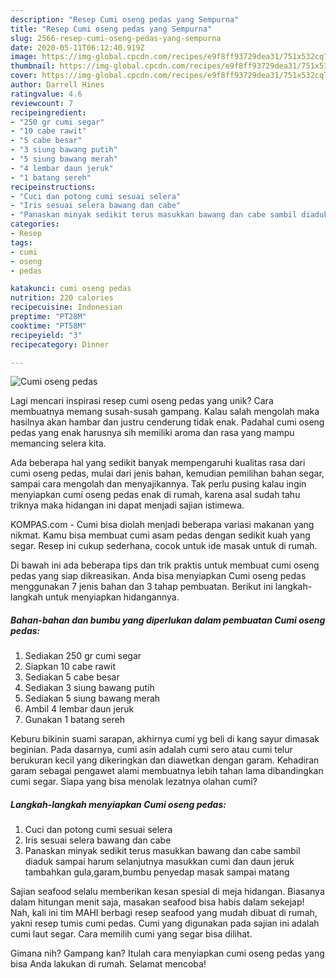 ```yaml
---
description: "Resep Cumi oseng pedas yang Sempurna"
title: "Resep Cumi oseng pedas yang Sempurna"
slug: 2566-resep-cumi-oseng-pedas-yang-sempurna
date: 2020-05-11T06:12:40.919Z
image: https://img-global.cpcdn.com/recipes/e9f8ff93729dea31/751x532cq70/cumi-oseng-pedas-foto-resep-utama.jpg
thumbnail: https://img-global.cpcdn.com/recipes/e9f8ff93729dea31/751x532cq70/cumi-oseng-pedas-foto-resep-utama.jpg
cover: https://img-global.cpcdn.com/recipes/e9f8ff93729dea31/751x532cq70/cumi-oseng-pedas-foto-resep-utama.jpg
author: Darrell Hines
ratingvalue: 4.6
reviewcount: 7
recipeingredient:
- "250 gr cumi segar"
- "10 cabe rawit"
- "5 cabe besar"
- "3 siung bawang putih"
- "5 siung bawang merah"
- "4 lembar daun jeruk"
- "1 batang sereh"
recipeinstructions:
- "Cuci dan potong cumi sesuai selera"
- "Iris sesuai selera bawang dan cabe"
- "Panaskan minyak sedikit terus masukkan bawang dan cabe sambil diaduk sampai harum selanjutnya masukkan cumi dan daun jeruk tambahkan gula,garam,bumbu penyedap masak sampai matang"
categories:
- Resep
tags:
- cumi
- oseng
- pedas

katakunci: cumi oseng pedas 
nutrition: 220 calories
recipecuisine: Indonesian
preptime: "PT28M"
cooktime: "PT58M"
recipeyield: "3"
recipecategory: Dinner

---
```



![Cumi oseng pedas](https://img-global.cpcdn.com/recipes/e9f8ff93729dea31/751x532cq70/cumi-oseng-pedas-foto-resep-utama.jpg)

Lagi mencari inspirasi resep cumi oseng pedas yang unik? Cara membuatnya memang susah-susah gampang. Kalau salah mengolah maka hasilnya akan hambar dan justru cenderung tidak enak. Padahal cumi oseng pedas yang enak harusnya sih memiliki aroma dan rasa yang mampu memancing selera kita.

Ada beberapa hal yang sedikit banyak mempengaruhi kualitas rasa dari cumi oseng pedas, mulai dari jenis bahan, kemudian pemilihan bahan segar, sampai cara mengolah dan menyajikannya. Tak perlu pusing kalau ingin menyiapkan cumi oseng pedas enak di rumah, karena asal sudah tahu triknya maka hidangan ini dapat menjadi sajian istimewa.

KOMPAS.com - Cumi bisa diolah menjadi beberapa variasi makanan yang nikmat. Kamu bisa membuat cumi asam pedas dengan sedikit kuah yang segar. Resep ini cukup sederhana, cocok untuk ide masak untuk di rumah.


Di bawah ini ada beberapa tips dan trik praktis untuk membuat cumi oseng pedas yang siap dikreasikan. Anda bisa menyiapkan Cumi oseng pedas menggunakan 7 jenis bahan dan 3 tahap pembuatan. Berikut ini langkah-langkah untuk menyiapkan hidangannya.

<!--inarticleads1-->

##### Bahan-bahan dan bumbu yang diperlukan dalam pembuatan Cumi oseng pedas:

1. Sediakan 250 gr cumi segar
1. Siapkan 10 cabe rawit
1. Sediakan 5 cabe besar
1. Sediakan 3 siung bawang putih
1. Sediakan 5 siung bawang merah
1. Ambil 4 lembar daun jeruk
1. Gunakan 1 batang sereh


Keburu bikinin suami sarapan, akhirnya cumi yg beli di kang sayur dimasak beginian. Pada dasarnya, cumi asin adalah cumi sero atau cumi telur berukuran kecil yang dikeringkan dan diawetkan dengan garam. Kehadiran garam sebagai pengawet alami membuatnya lebih tahan lama dibandingkan cumi segar. Siapa yang bisa menolak lezatnya olahan cumi? 

<!--inarticleads2-->

##### Langkah-langkah menyiapkan Cumi oseng pedas:

1. Cuci dan potong cumi sesuai selera
1. Iris sesuai selera bawang dan cabe
1. Panaskan minyak sedikit terus masukkan bawang dan cabe sambil diaduk sampai harum selanjutnya masukkan cumi dan daun jeruk tambahkan gula,garam,bumbu penyedap masak sampai matang


Sajian seafood selalu memberikan kesan spesial di meja hidangan. Biasanya dalam hitungan menit saja, masakan seafood bisa habis dalam sekejap! Nah, kali ini tim MAHI berbagi resep seafood yang mudah dibuat di rumah, yakni resep tumis cumi pedas. Cumi yang digunakan pada sajian ini adalah cumi laut segar. Cara memilih cumi yang segar bisa dilihat. 

Gimana nih? Gampang kan? Itulah cara menyiapkan cumi oseng pedas yang bisa Anda lakukan di rumah. Selamat mencoba!

